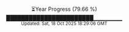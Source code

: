 <p align="center">
⏳Year Progress (79.66 %) <br>
███████████████████████▁▁▁▁▁▁▁ <br>
<sub>Updated: Sat, 18 Oct 2025 18:29:06 GMT</sub>
</p>

